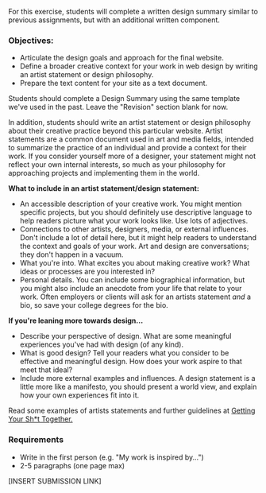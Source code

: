 For this exercise, students will complete a written design summary similar to previous assignments, but with an additional written component. 

### Objectives:

* Articulate the design goals and approach for the final website.
* Define a broader creative context for your work in web design by writing an artist statement or design philosophy. 
* Prepare the text content for your site as a text document. 

Students should complete a Design Summary using the same template we've used in the past. Leave the "Revision" section blank for now.

In addition, students should write an artist statement or design philosophy about their creative practice beyond this particular website. Artist statements are a common document used in art and media fields, intended to summarize the practice of an individual and provide a context for their work. If you consider yourself more of a designer, your statement might not reflect your own internal interests, so much as your philosophy for approaching projects and implementing them in the world. 

**What to include in an artist statement/design statement:**

* An accessible description of your creative work. You might mention specific projects, but you should definitely use descriptive language to help readers picture what your work looks like. Use lots of adjectives. 
* Connections to other artists, designers, media, or external influences. Don't include a lot of detail here, but it might help readers to understand the context and goals of your work. Art and design are conversations; they don't happen in a vacuum.
* What you're into. What excites you about making creative work? What ideas or processes are you interested in? 
* Personal details. You can include some biographical information, but you might also include an anecdote from your life that relate to your work. Often employers or clients will ask for an artists statement _and_ a bio, so save your college degrees for the bio. 

**If you're leaning more towards design...**

* Describe your perspective of design. What are some meaningful experiences you've had with design \(of any kind\).
* What is good design? Tell your readers what you consider to be effective and meaningful design. How does your work aspire to that meet that ideal? 
* Include more external examples and influences. A design statement is a little more like a manifesto, you should present a world view, and explain how your own experiences fit into it. 

Read some examples of artists statements and further guidelines at [Getting Your Sh\*t Together.](https://www.gyst-ink.com/artist-statement-guidelines/)

### Requirements

* Write in the first person \(e.g. "My work is inspired by..."\)
* 2-5 paragraphs \(one page max\)

\[INSERT SUBMISSION LINK\]



